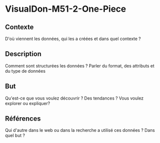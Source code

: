 # VisualDon-M51-2-One-Piece

## Contexte
D'où viennent les données, qui les a créées et dans quel contexte ?

## Description
Comment sont structurées les données ? Parler du format, des attributs et du type de données

## But
Qu'est-ce que vous voulez découvrir ? Des tendances ? Vous voulez explorer ou expliquer?

## Références
Qui d'autre dans le web ou dans la recherche a utilisé ces données ? Dans quel but ?
